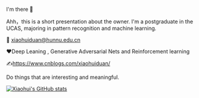 I'm there 👋

Ahh，this is a short presentation about the owner. I'm a postgraduate in the UCAS, majoring in pattern recognition and machine learning.

:e-mail: xiaohuiduan@hunnu.edu.cn

:heart:Deep Leaning , Generative Adversarial Nets and Reinforcement learning

:writing_hand:https://www.cnblogs.com/xiaohuiduan/

Do things that are interesting and meaningful.

[![Xiaohui's GitHub stats](https://github-readme-stats.vercel.app/api?username=xiaohuiduan)](https://github.com/anuraghazra/github-readme-stats)
